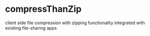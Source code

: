 # compressThanZip
client side file compression with zipping functionality integrated with existing file-sharing apps
